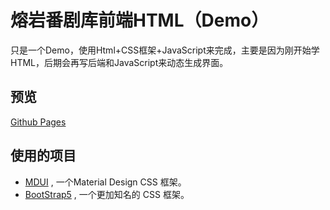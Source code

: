 # 熔岩番剧库前端HTML（Demo）
只是一个Demo，使用Html+CSS框架+JavaScript来完成，主要是因为刚开始学HTML，后期会再写后端和JavaScript来动态生成界面。

## 预览
[Github Pages](https://anime.magma.ink)


## 使用的项目
 
- [MDUI](https://github.com/zdhxiong/mdui) , 一个Material Design CSS 框架。
- [BootStrap5](https://getbootstrap.com/) , 一个更加知名的 CSS 框架。